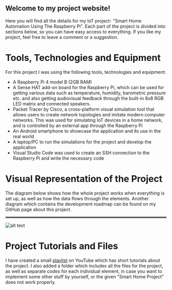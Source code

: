 ## Welcome to my project website!

Here you will find all the details for my IoT project- "Smart Home Automation Using The Raspberry Pi". Each part of the project is divided into sections below, so you can have easy access to everything. If you like my project, feel free to leave a comment or a suggestion.

# Tools, Technologies and Equipment
For this project I was using the following tools, technologies and equipment:

- A Raspberry Pi 4 model B (2GB RAM)
- A Sense HAT add-on board for the Raspberry Pi, which can be used for getting various data such as temperature, humidity, barometric pressure etc. and also getting audiovisual feedback through the built-in 8x8 RGB LED matrix and connected speakers.
- Packet Tracer by Cisco, a cross-platform visual simulation tool that allows users to create network topologies and imitate modern computer networks. This was used for simulating IoT devices in a home network, and is controlled by an external app through the Raspberry Pi
- An Android smartphone to showcase the application and its use in the real world
- A laptop/PC to run the simulations for the project and develop the application
- Visual Studio Code was used to create an SSH connection to the Raspberry Pi and write the necessary code

# Visual Representation of the Project
The diagram below shows how the whole project works when everything is set up, as well as how the data flows through the elements. Another diagram which contains the development roadmap can be found on my GitHub page about this project.
<hr style="border:2px solid gray"> </hr>

![alt text](https://github.com/NikolaAngelkovski/Smart-Home-Automation-Using-The-Raspberry-Pi/blob/main/Project%20overview%20diagram.png)

# Project Tutorials and Files
I have created a small [playlist](https://www.youtube.com/playlist?list=PLknVyGBYudWuT1P1lZ_0AwqsM6FiRtyYy) on YouTube which has short tutorials about the project. I also added a folder which includes all the files for the project, as well as separate codes for each individual element, in case you want to implement some other stuff by yourself, or the given "Smart Home Project" does not work properly.
